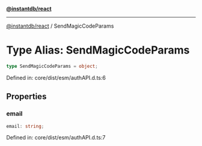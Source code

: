 [**@instantdb/react**](../README.md)

***

[@instantdb/react](../packages.md) / SendMagicCodeParams

# Type Alias: SendMagicCodeParams

```ts
type SendMagicCodeParams = object;
```

Defined in: core/dist/esm/authAPI.d.ts:6

## Properties

### email

```ts
email: string;
```

Defined in: core/dist/esm/authAPI.d.ts:7
